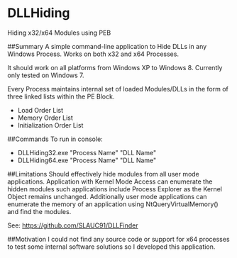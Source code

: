 # DLLHiding
Hiding x32/x64 Modules using PEB

##Summary
A simple command-line application to Hide DLLs in any Windows Process. Works on both x32 and x64 Processes.

It should work on all platforms from Windows XP to Windows 8. Currently only tested on Windows 7.

Every Process maintains internal set of loaded Modules/DLLs in the form of three linked lists within the PE Block.
- Load Order List
- Memory Order List
- Initialization Order List

##Commands
To run in console:
- DLLHiding32.exe "Process Name" "DLL Name"
- DLLHiding64.exe "Process Name" "DLL Name"
 
##Limitations
Should effectively hide modules from all user mode applications. Application with Kernel Mode Access can enumerate the hidden modules such applications include Process Explorer as the Kernel Object remains unchanged. Additionally user mode applications can enumerate the memory of an application using NtQueryVirtualMemory() and find the modules.

See: https://github.com/SLAUC91/DLLFinder

##Motivation
I could not find any source code or support for x64 processes to test some internal software solutions so I developed this application. 
